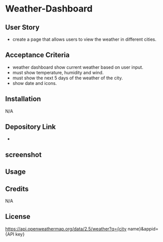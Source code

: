 # Weather-Dashboard

## User Story
- create a page that allows users to view the  weather in different cities. 

## Acceptance Criteria
- weather dashboard show current weather based on user input.
- must show temperature, humidity and wind.
- must show the next 5 days of the weather of the city.
- show date and icons.


## Installation

N/A

## Depository Link 
- 

## screenshot


## Usage


## Credits

N/A

## License
https://api.openweathermap.org/data/2.5/weather?q={city name}&appid={API key}
